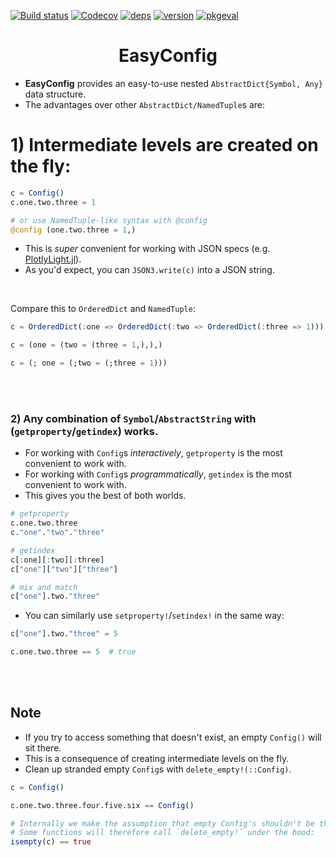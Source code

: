 [![Build status](https://github.com/joshday/EasyConfig.jl/workflows/CI/badge.svg)](https://github.com/joshday/EasyConfig.jl/actions?query=workflow%3ACI+branch%3Amaster)
[![Codecov](https://codecov.io/gh/joshday/EasyConfig.jl/branch/master/graph/badge.svg)](https://codecov.io/gh/joshday/EasyConfig.jl)
[![deps](https://juliahub.com/docs/EasyConfig/deps.svg)](https://juliahub.com/ui/Packages/EasyConfig/tMFix?t=2)
[![version](https://juliahub.com/docs/EasyConfig/version.svg)](https://juliahub.com/ui/Packages/EasyConfig/tMFix)
[![pkgeval](https://juliahub.com/docs/EasyConfig/pkgeval.svg)](https://juliahub.com/ui/Packages/EasyConfig/tMFix)


<h1 align="center">EasyConfig</h1>

- **EasyConfig** provides an easy-to-use nested `AbstractDict{Symbol, Any}` data structure.
- The advantages over other `AbstractDict/NamedTuple`s are:

# 1) Intermediate levels are created on the fly:

```julia
c = Config()
c.one.two.three = 1

# or use NamedTuple-like syntax with @config
@config (one.two.three = 1,)
```

- This is *super* convenient for working with JSON specs (e.g. [PlotlyLight.jl](https://github.com/JuliaComputing/PlotlyLight.jl)).
- As you'd expect, you can `JSON3.write(c)` into a JSON string.

<br>

Compare this to `OrderedDict` and `NamedTuple`:

```julia
c = OrderedDict(:one => OrderedDict(:two => OrderedDict(:three => 1)))

c = (one = (two = (three = 1,),),)

c = (; one = (;two = (;three = 1)))
```

<br><br>

### 2) Any combination of `Symbol`/`AbstractString` with (`getproperty`/`getindex`) works.

- For working with `Config`s *interactively*, `getproperty` is the most convenient to work with.
- For working with `Config`s *programmatically*, `getindex` is the most convenient to work with.
- This gives you the best of both worlds.

```julia
# getproperty
c.one.two.three
c."one"."two"."three"

# getindex
c[:one][:two][:three]
c["one"]["two"]["three"]

# mix and match
c["one"].two."three"
```

- You can similarly use `setproperty!`/`setindex!` in the same way:

```julia
c["one"].two."three" = 5

c.one.two.three == 5  # true
```

<br><br>


## Note

- If you try to access something that doesn't exist, an empty `Config()` will sit there.
- This is a consequence of creating intermediate levels on the fly.
- Clean up stranded empty `Config`s with `delete_empty!(::Config)`.

```julia
c = Config()

c.one.two.three.four.five.six == Config()

# Internally we make the assumption that empty Config's shouldn't be there.
# Some functions will therefore call `delete_empty!` under the hood:
isempty(c) == true
```
